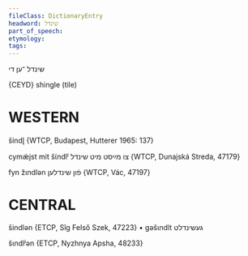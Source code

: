 ```yaml
---
fileClass: DictionaryEntry
headword: שינדל
part_of_speech: 
etymology: 
tags: 
---
```

שינדל
־ען
די

{CEYD}
shingle (tile)

WESTERN
========

šindl̥ {WTCP, Budapest, Hutterer 1965: 137}

cymǽjst mit šɩ́ndlʲ צו מײַסט מיט שינדל {WTCP, Dunajská Streda, 47179}

fyn žɩndlən פֿון שינדלען {WTCP, Vác, 47197}

CENTRAL
========

šindlən {ETCP, Sîg Felső Szek, 47223}
	•	gəšɩndlt געשינדלט

šɩndlʲən {ETCP, Nyzhnya Apsha, 48233}

